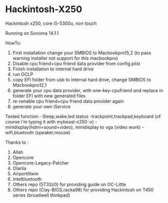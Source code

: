 # Hackintosh-X250
Hackintosh x250, core i5-5300u, non touch

Running on Sonoma 14.1.1

HowTo:
1. First installation change your SMBIOS to Macbookpro15,2 (to pass warning installer not support for this macbookpro)
2. Disable cpu friend+cpu friend data provider from config.plist
3. Finish installation to internal hard drive
4. run OCLP
5. copy EFI folder from usb to internal hard drive, change SMBIOS to Macbookpro12,1
6. generate your cpu data provider, with one-key-cpufriend and replace in folder EFI with new generated files
7. re-renable cpu friend+cpu friend data provider again
8. generate your own iService

Tested function:
-Sleep,wake,led status
-trackpoint,trackpad,keyboard (of course i'm typing it with mybeast-x250 :v)
-minidisplay(hdmi=sound+video), minidisplay to vga (video work)
-wifi,bluetooth (speaker,mouse)

Thanks to :
1. Allah
2. Opencore
3. Opencore-Legacy-Patcher
4. Olarila
5. Airportitlwm
6. Intelbluetooth
7. Others repo (5T33z0) for providing guide on OC-Little
8. Others repo (Clay-BIOS,racka98) for providing Hackintosh on T450 series (broadwell thinkpad)

